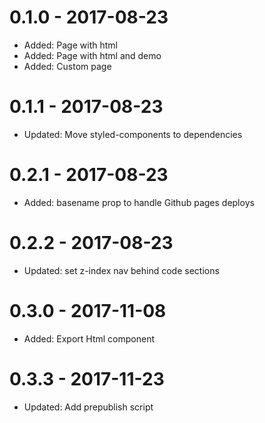 # 0.1.0 - 2017-08-23

* Added: Page with html
* Added: Page with html and demo 
* Added: Custom page

# 0.1.1 - 2017-08-23

* Updated: Move styled-components to dependencies

# 0.2.1 - 2017-08-23

* Added: basename prop to handle Github pages deploys

# 0.2.2 - 2017-08-23

* Updated: set z-index nav behind code sections

# 0.3.0 - 2017-11-08

* Added: Export Html component

# 0.3.3 - 2017-11-23

* Updated: Add prepublish script
